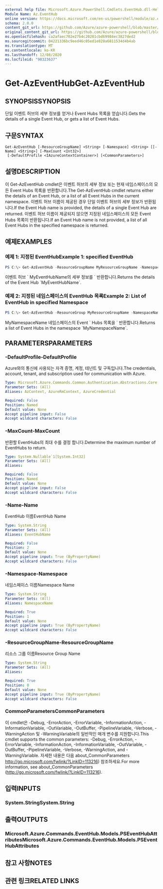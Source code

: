 ```yaml
---
external help file: Microsoft.Azure.PowerShell.Cmdlets.EventHub.dll-Help.xml
Module Name: Az.EventHub
online version: https://docs.microsoft.com/en-us/powershell/module/az.eventhub/get-azeventhub
schema: 2.0.0
content_git_url: https://github.com/Azure/azure-powershell/blob/master/src/EventHub/EventHub/help/Get-AzEventHub.md
original_content_git_url: https://github.com/Azure/azure-powershell/blob/master/src/EventHub/EventHub/help/Get-AzEventHub.md
ms.openlocfilehash: ca2afaec702e27b4c20201cbd69984ec3827ded2
ms.sourcegitcommit: 04221336bc9eed46c05ed1e828a6811534d4b4ab
ms.translationtype: MT
ms.contentlocale: ko-KR
ms.lasthandoff: 12/08/2020
ms.locfileid: "98323637"
---
```

# <span data-ttu-id="16745-101">Get-AzEventHub</span><span class="sxs-lookup"><span data-stu-id="16745-101">Get-AzEventHub</span></span>

## <span data-ttu-id="16745-102">SYNOPSIS</span><span class="sxs-lookup"><span data-stu-id="16745-102">SYNOPSIS</span></span>
<span data-ttu-id="16745-103">단일 이벤트 허브의 세부 정보를 얻거나 Event Hubs 목록을 얻습니다.</span><span class="sxs-lookup"><span data-stu-id="16745-103">Gets the details of a single Event Hub, or gets a list of Event Hubs.</span></span>

## <span data-ttu-id="16745-104">구문</span><span class="sxs-lookup"><span data-stu-id="16745-104">SYNTAX</span></span>

```
Get-AzEventHub [-ResourceGroupName] <String> [-Namespace] <String> [[-Name] <String>] [-MaxCount <Int32>]
 [-DefaultProfile <IAzureContextContainer>] [<CommonParameters>]
```

## <span data-ttu-id="16745-105">설명</span><span class="sxs-lookup"><span data-stu-id="16745-105">DESCRIPTION</span></span>
<span data-ttu-id="16745-106">이 Get-AzEventHub cmdlet은 이벤트 허브의 세부 정보 또는 현재 네임스페이스의 모든 Event Hubs 목록을 반환합니다.</span><span class="sxs-lookup"><span data-stu-id="16745-106">The Get-AzEventHub cmdlet returns either the details of an Event Hub, or a list of all Event Hubs in the current namespace.</span></span>
<span data-ttu-id="16745-107">이벤트 허브 이름이 제공된 경우 단일 이벤트 허브의 세부 정보가 반환됩니다.</span><span class="sxs-lookup"><span data-stu-id="16745-107">If the Event Hub name is provided, the details of a single Event Hub are returned.</span></span>
<span data-ttu-id="16745-108">이벤트 허브 이름이 제공되지 않으면 지정된 네임스페이스의 모든 Event Hubs 목록이 반환됩니다.</span><span class="sxs-lookup"><span data-stu-id="16745-108">If an Event Hub name is not provided, a list of all Event Hubs in the specified namespace is returned.</span></span>

## <span data-ttu-id="16745-109">예제</span><span class="sxs-lookup"><span data-stu-id="16745-109">EXAMPLES</span></span>

### <span data-ttu-id="16745-110">예제 1: 지정된 EventHub</span><span class="sxs-lookup"><span data-stu-id="16745-110">Example 1: specified EventHub</span></span>
```powershell
PS C:\> Get-AzEventHub -ResourceGroupName MyResourceGroupName -NamespaceName MyNamespaceName -EventHubName MyEventHubName
```

<span data-ttu-id="16745-111">이벤트 허브 \` MyEventHubName의 세부 정보를 \` 반환합니다.</span><span class="sxs-lookup"><span data-stu-id="16745-111">Returns the details of the Event Hub \`MyEventHubName\`.</span></span>

### <span data-ttu-id="16745-112">예제 2: 지정된 네임스페이스의 EventHub 목록</span><span class="sxs-lookup"><span data-stu-id="16745-112">Example 2: List of EventHub in specified Namespace</span></span>
```powershell
PS C:\> Get-AzEventHub -ResourceGroup MyResourceGroupName -NamespaceName MyNamespaceName
```

<span data-ttu-id="16745-113">MyNamespaceName 네임스페이스의 Event \` Hubs 목록을 \` 반환합니다.</span><span class="sxs-lookup"><span data-stu-id="16745-113">Returns a list of Event Hubs in the namespace \`MyNamespaceName\`.</span></span>

## <span data-ttu-id="16745-114">PARAMETERS</span><span class="sxs-lookup"><span data-stu-id="16745-114">PARAMETERS</span></span>

### <span data-ttu-id="16745-115">-DefaultProfile</span><span class="sxs-lookup"><span data-stu-id="16745-115">-DefaultProfile</span></span>
<span data-ttu-id="16745-116">Azure와의 통신에 사용되는 자격 증명, 계정, 테넌트 및 구독입니다.</span><span class="sxs-lookup"><span data-stu-id="16745-116">The credentials, account, tenant, and subscription used for communication with Azure.</span></span>

```yaml
Type: Microsoft.Azure.Commands.Common.Authentication.Abstractions.Core.IAzureContextContainer
Parameter Sets: (All)
Aliases: AzContext, AzureRmContext, AzureCredential

Required: False
Position: Named
Default value: None
Accept pipeline input: False
Accept wildcard characters: False
```

### <span data-ttu-id="16745-117">-MaxCount</span><span class="sxs-lookup"><span data-stu-id="16745-117">-MaxCount</span></span>
<span data-ttu-id="16745-118">반환할 EventHubs의 최대 수를 결정 합니다.</span><span class="sxs-lookup"><span data-stu-id="16745-118">Determine the maximum number of EventHubs to return.</span></span>

```yaml
Type: System.Nullable`1[System.Int32]
Parameter Sets: (All)
Aliases:

Required: False
Position: Named
Default value: None
Accept pipeline input: False
Accept wildcard characters: False
```

### <span data-ttu-id="16745-119">-Name</span><span class="sxs-lookup"><span data-stu-id="16745-119">-Name</span></span>
<span data-ttu-id="16745-120">EventHub 이름</span><span class="sxs-lookup"><span data-stu-id="16745-120">EventHub Name</span></span>

```yaml
Type: System.String
Parameter Sets: (All)
Aliases: EventHubName

Required: False
Position: 2
Default value: None
Accept pipeline input: True (ByPropertyName)
Accept wildcard characters: False
```

### <span data-ttu-id="16745-121">-Namespace</span><span class="sxs-lookup"><span data-stu-id="16745-121">-Namespace</span></span>
<span data-ttu-id="16745-122">네임스페이스 이름</span><span class="sxs-lookup"><span data-stu-id="16745-122">Namespace Name</span></span>

```yaml
Type: System.String
Parameter Sets: (All)
Aliases: NamespaceName

Required: True
Position: 1
Default value: None
Accept pipeline input: True (ByPropertyName)
Accept wildcard characters: False
```

### <span data-ttu-id="16745-123">-ResourceGroupName</span><span class="sxs-lookup"><span data-stu-id="16745-123">-ResourceGroupName</span></span>
<span data-ttu-id="16745-124">리소스 그룹 이름</span><span class="sxs-lookup"><span data-stu-id="16745-124">Resource Group Name</span></span>

```yaml
Type: System.String
Parameter Sets: (All)
Aliases:

Required: True
Position: 0
Default value: None
Accept pipeline input: True (ByPropertyName)
Accept wildcard characters: False
```

### <span data-ttu-id="16745-125">CommonParameters</span><span class="sxs-lookup"><span data-stu-id="16745-125">CommonParameters</span></span>
<span data-ttu-id="16745-126">이 cmdlet은 -Debug, -ErrorAction, -ErrorVariable, -InformationAction, -InformationVariable, -OutVariable, -OutBuffer, -PipelineVariable, -Verbose, -WarningAction 및 -WarningVariable의 일반적인 매개 변수를 지원합니다.</span><span class="sxs-lookup"><span data-stu-id="16745-126">This cmdlet supports the common parameters: -Debug, -ErrorAction, -ErrorVariable, -InformationAction, -InformationVariable, -OutVariable, -OutBuffer, -PipelineVariable, -Verbose, -WarningAction, and -WarningVariable.</span></span> <span data-ttu-id="16745-127">자세한 내용은 다음 about_CommonParameters http://go.microsoft.com/fwlink/?LinkID=113216) 참조하세요.</span><span class="sxs-lookup"><span data-stu-id="16745-127">For more information, see about_CommonParameters (http://go.microsoft.com/fwlink/?LinkID=113216).</span></span>

## <span data-ttu-id="16745-128">입력</span><span class="sxs-lookup"><span data-stu-id="16745-128">INPUTS</span></span>

### <span data-ttu-id="16745-129">System.String</span><span class="sxs-lookup"><span data-stu-id="16745-129">System.String</span></span>

## <span data-ttu-id="16745-130">출력</span><span class="sxs-lookup"><span data-stu-id="16745-130">OUTPUTS</span></span>

### <span data-ttu-id="16745-131">Microsoft.Azure.Commands.EventHub.Models.PSEventHubAttributes</span><span class="sxs-lookup"><span data-stu-id="16745-131">Microsoft.Azure.Commands.EventHub.Models.PSEventHubAttributes</span></span>

## <span data-ttu-id="16745-132">참고 사항</span><span class="sxs-lookup"><span data-stu-id="16745-132">NOTES</span></span>

## <span data-ttu-id="16745-133">관련 링크</span><span class="sxs-lookup"><span data-stu-id="16745-133">RELATED LINKS</span></span>
